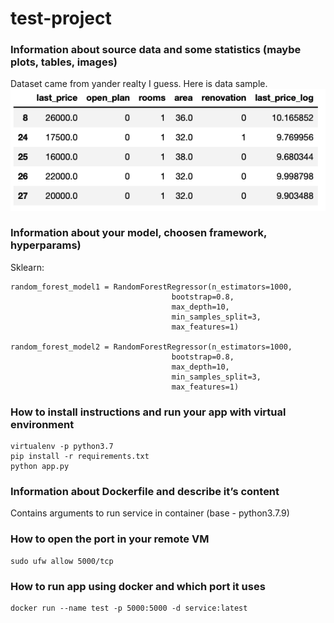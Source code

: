 # test-project
###  Information about source data and some statistics (maybe plots, tables, images)

Dataset came from yander realty I guess.
Here is data sample.
![img](./images/1.png)

### Information about your model, choosen framework, hyperparams)
Sklearn:
```
random_forest_model1 = RandomForestRegressor(n_estimators=1000,
                                    bootstrap=0.8,
                                    max_depth=10,
                                    min_samples_split=3,
                                    max_features=1)

random_forest_model2 = RandomForestRegressor(n_estimators=1000,
                                    bootstrap=0.8,
                                    max_depth=10,
                                    min_samples_split=3,
                                    max_features=1)
```

### How to install instructions and run your app with virtual environment 
```
virtualenv -p python3.7
pip install -r requirements.txt
python app.py
```

### Information about Dockerfile and describe it’s content
Contains arguments to run service in container (base - python3.7.9)

### How to open the port in your remote VM

```
sudo ufw allow 5000/tcp
```

### How to run app using docker and which port it uses

```
docker run --name test -p 5000:5000 -d service:latest
```